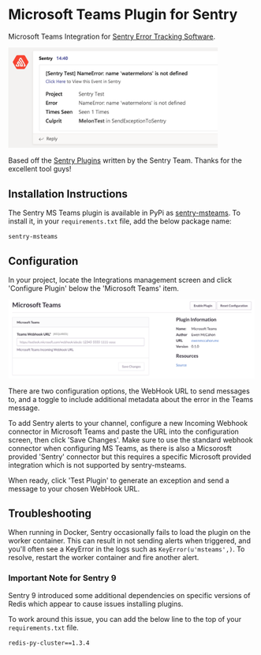 # Microsoft Teams Plugin for Sentry

Microsoft Teams Integration for [Sentry Error Tracking Software](https://sentry.io/welcome/).

<img src="https://raw.githubusercontent.com/Neko-Design/sentry-msteams/master/sample_exception_0.2.0.png" width="425">

Based off the [Sentry Plugins](https://github.com/getsentry/sentry-plugins) written by the Sentry Team. Thanks for the excellent tool guys!

## Installation Instructions

The Sentry MS Teams plugin is available in PyPi as [sentry-msteams](https://pypi.org/project/sentry-msteams/). To install it, in your `requirements.txt` file, add the below package name:

```
sentry-msteams
```

## Configuration

In your project, locate the Integrations management screen and click 'Configure Plugin' below the 'Microsoft Teams' item.

<img src="https://raw.githubusercontent.com/Neko-Design/sentry-msteams/master/teams_plugin.png" width="500">

There are two configuration options, the WebHook URL to send messages to, and a toggle to include additional metadata about the error in the Teams message.

To add Sentry alerts to your channel, configure a new Incoming Webhook connector in Microsoft Teams and paste the URL into the configuration screen, then click 'Save Changes'. Make sure to use the standard webhook connector when configuring MS Teams, as there is also a Micsorosft provided 'Sentry' connector but this requires a specific Microsoft provided integration which is not supported by sentry-msteams. 

When ready, click 'Test Plugin' to generate an exception and send a message to your chosen WebHook URL.

## Troubleshooting

When running in Docker, Sentry occasionally fails to load the plugin on the worker container. This can result in not sending alerts when triggered, and you'll often see a KeyError in the logs such as `KeyError(u'msteams',)`. To resolve, restart the worker container and fire another alert.

### Important Note for Sentry 9

Sentry 9 introduced some additional dependencies on specific versions of Redis which appear to cause issues installing plugins.

To work around this issue, you can add the below line to the top of your `requirements.txt` file.

```
redis-py-cluster==1.3.4
```